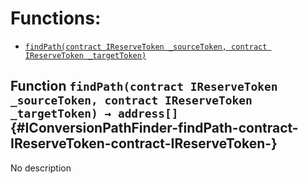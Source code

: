 # Functions:

- [`findPath(contract IReserveToken _sourceToken, contract IReserveToken _targetToken)`](#IConversionPathFinder-findPath-contract-IReserveToken-contract-IReserveToken-)

## Function `findPath(contract IReserveToken _sourceToken, contract IReserveToken _targetToken) → address[]` {#IConversionPathFinder-findPath-contract-IReserveToken-contract-IReserveToken-}

No description
